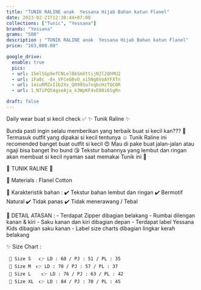 ```yaml
---
title: "TUNIK RALINE anak  Yessana Hijab Bahan katun Flanel"
date: 2023-02-21T12:38:44+07:00
collections: ["Tunic", "Yessana"]
brands: "Yessana"
grams: "500"
description : "TUNIK RALINE anak  Yessana Hijab Bahan katun Flanel"
price: "163,000.00"

google_drive:
  enable: true
  pics:
  - url: 15mlSGp9efCNLelBbSmXttijN2l2QhMU2
  - url: 1Fa8c_-8x_VFCeGBvO_xi5Ng6VoAYFXTn
  - url: 1niuRMZxI1b2Xx_Q099Su7nqbcHzTOC0R
  - url: 1_N7iPQ54gseAja_k3WpKF4vE80i6SgRn

draft: false
---
```


Daily wear buat si kecil check ✅
✨ Tunik Raline ✨

Bunda pasti ingin selalu memberikan yang terbaik buat si kecil kan??? 🥰
Termasuk outfit yang dipakai si kecil tentunya ☺️
Tunik Raline ini recomended banget buat outfit si kecil 😍
Mau di pake buat jalan-jalan atau ngaji bisa banget lho bund 😘
Tekstur bahannya yang lembut dan ringan akan membuat si kecil nyaman saat memakai Tunik ini 🤗


🌸 TUNIK RALINE 🌸

💎 Materials     : Flanel Cotton

💎 Karakteristik bahan : 
✔️ Tekstur bahan lembut dan ringan
✔️ Bermotif Natural
✔️ Tidak panas
✔️ Tidak menerawang / Tebal

💎 DETAIL ATASAN : 
    - Terdapat Zipper dibagian belakang
    - Rumbai dilengan kanan & kiri
    - Saku kanan dan kiri dibagian depan
    - Terdapat label Yessana Kids dibagian saku kanan
    - Label size charts dibagian lingkar kerah belakang

✨ Size Chart :

     🍭 Size S   👉 LD : 60 / PJ : 51 / PL : 35
     🍭 Size M  👉 LD : 70 / PJ : 57 / PL : 37
     🍭 Size L    👉 LD : 76 / PJ : 63 / PL : 42
     🍭 Size XL  👉 LD : 84 / PJ : 70 / PL : 45
